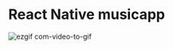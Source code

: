 # React Native musicapp

![ezgif com-video-to-gif](https://user-images.githubusercontent.com/81254185/221927888-1cd9f50f-9cd6-434c-8ccf-0d7516ebc7f6.gif)

